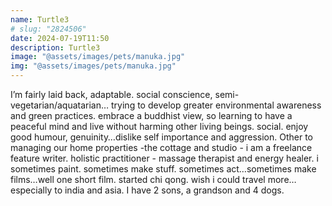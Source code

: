```yaml
---
name: Turtle3
# slug: "2824506"
date: 2024-07-19T11:50
description: Turtle3
image: "@assets/images/pets/manuka.jpg"
img: "@assets/images/pets/manuka.jpg"
---
```

I’m fairly laid back, adaptable. social conscience, semi-vegetarian/aquatarian… trying to develop greater environmental awareness and green practices. embrace a buddhist view, so learning to have a peaceful mind and live without harming other living beings. social. enjoy good humour, genuinity…dislike self importance and aggression. Other to managing our home properties -the cottage and studio - i am a freelance feature writer. holistic practitioner - massage therapist and energy healer. i sometimes paint. sometimes make stuff. sometimes act…sometimes make films…well one short film. started chi qong. wish i could travel more…especially to india and asia. I have 2 sons, a grandson and 4 dogs.